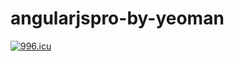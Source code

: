# angularjspro-by-yeoman
<a href="https://996.icu"><img src="https://img.shields.io/badge/link-996.icu-red.svg" alt="996.icu"></a>
